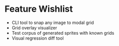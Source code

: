 # Feature Wishlist

- CLI tool to snap any image to modal grid
- Grid overlay visualizer
- Test corpus of generated sprites with known grids
- Visual regression diff tool